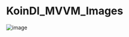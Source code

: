 # KoinDI_MVVM_Images

![image](https://user-images.githubusercontent.com/39657409/79670413-67a8e200-81e0-11ea-9c19-826872e8c116.png)
